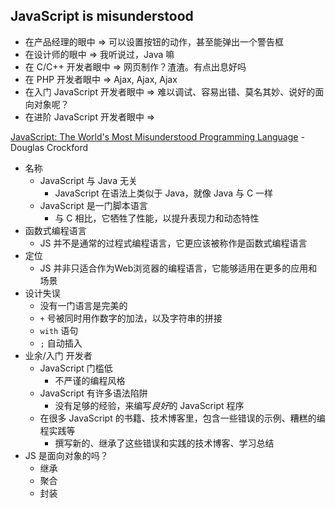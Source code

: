 
## JavaScript is misunderstood

+ 在产品经理的眼中 => 可以设置按钮的动作，甚至能弹出一个警告框
+ 在设计师的眼中 => 我听说过，Java 嘛
+ 在 C/C++ 开发者眼中 => 网页制作？渣渣。有点出息好吗
+ 在 PHP 开发者眼中 => Ajax, Ajax, Ajax
+ 在入门 JavaScript 开发者眼中 => 难以调试、容易出错、莫名其妙、说好的面向对象呢？
+ 在进阶 JavaScript 开发者眼中 => 

[JavaScript: The World's Most Misunderstood Programming Language][misunderstood] - Douglas Crockford

+ 名称
	+ JavaScript 与 Java 无关
		+ JavaScript 在语法上类似于 Java，就像 Java 与 C 一样
	+ JavaScript 是一门脚本语言
		+ 与 C 相比，它牺牲了性能，以提升表现力和动态特性
+ 函数式编程语言
	+ JS 并不是通常的过程式编程语言，它更应该被称作是函数式编程语言
+ 定位
	+ JS 并非只适合作为Web浏览器的编程语言，它能够适用在更多的应用和场景
+ 设计失误
	+ 没有一门语言是完美的
	+ `+` 号被同时用作数字的加法，以及字符串的拼接
	+ `with` 语句
	+ `;` 自动插入
+ 业余/入门 开发者
	+ JavaScript 门槛低
		+ 不严谨的编程风格
	+ JavaScript 有许多语法陷阱
		+ 没有足够的经验，来编写*良好*的 JavaScript 程序
	+ 在很多 JavaScript 的书籍、技术博客里，包含一些错误的示例、糟糕的编程实践等
		+ 撰写新的、继承了这些错误和实践的技术博客、学习总结
+ JS 是面向对象的吗？
	+ 继承
	+ 聚合
	+ 封装

[misunderstood]: http://www.crockford.com/javascript/javascript.html
